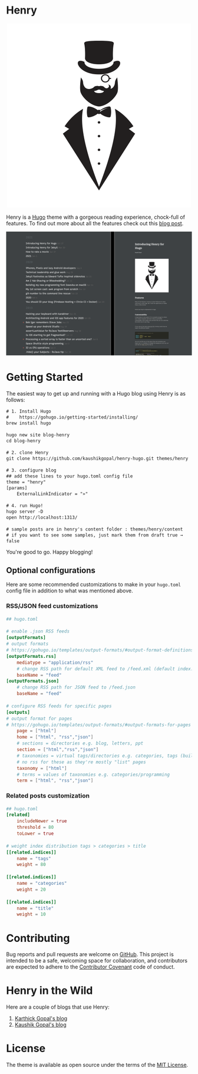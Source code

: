 # Henry

<p align="center"><img src="images/henry.png"></p>

Henry is a [Hugo](https://gohugo.io/) theme with a gorgeous reading experience, chock-full of features. To find out more about all the features check out this [blog post](https://kau.sh/blog/henry-hugo-theme/).

<p align="center"><img src="images/screenshot.png"></p>

# Getting Started

The easiest way to get up and running with a Hugo blog using Henry is as follows:

```shell
# 1. Install Hugo
#    https://gohugo.io/getting-started/installing/
brew install hugo

hugo new site blog-henry
cd blog-henry

# 2. clone Henry
git clone https://github.com/kaushikgopal/henry-hugo.git themes/henry

# 3. configure blog
## add these lines to your hugo.toml config file
theme = "henry"
[params]
    ExternalLinkIndicator = "»"

# 4. run Hugo!
hugo server -D
open http://localhost:1313/

# sample posts are in henry's content folder : themes/henry/content
# if you want to see some samples, just mark them from draft true → false
```

You're good to go. Happy blogging!

## Optional configurations

Here are some recommended customizations to make in your `hugo.toml` config file in addition to what was mentioned above.

### RSS/JSON feed customizations

```toml
## hugo.toml

# enable .json RSS feeds
[outputFormats]
# output formats
# https://gohugo.io/templates/output-formats/#output-format-definitions
[outputFormats.rss]
    mediatype = "application/rss"
    # change RSS path for default XML feed to /feed.xml (default index.xml)
    baseName = "feed"
[outputFormats.json]
    # change RSS path for JSON feed to /feed.json
    baseName = "feed"

# configure RSS feeds for specific pages
[outputs]
# output format for pages
# https://gohugo.io/templates/output-formats/#output-formats-for-pages
    page = ["html"]
    home = ["html", "rss","json"]
    # sections = directories e.g. blog, letters, ppt
    section = ["html","rss","json"]
    # taxonomies = virtual tags/directories e.g. categories, tags (built-in)
    # no rss for these as they're mostly "list" pages
    taxonomy = ["html"]
    # terms = values of taxonomies e.g. categories/programming
    term = ["html", "rss","json"]
```

### Related posts customization

```toml
## hugo.toml
[related]
    includeNewer = true
    threshold = 80
    toLower = true

# weight index distribution tags > categories > title
[[related.indices]]
    name = "tags"
    weight = 80

[[related.indices]]
    name = "categories"
    weight = 20

[[related.indices]]
    name = "title"
    weight = 10
```

# Contributing

Bug reports and pull requests are welcome on [GitHub](https://github.com/kaushikgopal/henry-hugo). This project is intended to be a safe, welcoming space for collaboration, and contributors are expected to adhere to the [Contributor Covenant](http://contributor-covenant.org) code of conduct.


# Henry in the Wild

Here are a couple of blogs that use Henry:

1. [Karthick Gopal's blog](https://karthickg.com/blog)
2. [Kaushik Gopal's blog](https://kau.sh/blog)

# License

The theme is available as open source under the terms of the [MIT License](https://opensource.org/licenses/MIT).

